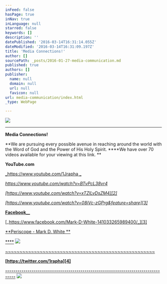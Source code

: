 ```yaml
---
inFeed: false
hasPage: true
inNav: true
inLanguage: null
starred: false
keywords: []
description: ''
datePublished: '2016-03-14T16:31:14.055Z'
dateModified: '2016-03-14T16:31:09.197Z'
title: 'Media Connections!'
author: []
sourcePath: _posts/2016-01-27-media-communication.md
published: true
authors: []
publisher:
  name: null
  domain: null
  url: null
  favicon: null
url: media-communication/index.html
_type: WebPage

---
```

![](https://s3-us-west-2.amazonaws.com/the-grid-img/p/24dddf645ffc7c8b29cbde8d7835df94a89008ac.jpg)

****

**Media Connections!**

**We are pursuing every possible avenue in reaching around the world with the Word of God and the Power of His Holy Spirit. ****We have over 70 videos available for your viewing at this link. **

**YouTube.com**

[_https://www.youtube.com/1Jrapha _][0]

_[https://www.youtube.com/watch?v=BTvPcL38vr4 ][1]_

_[https://www.youtube.com/watch?v=xTZlLvDsZM4][2]_

_[https://www.youtube.com/watch?v=08iVc-zGPrg&feature=share][3]_

[**Facebook**__][3]

[_https://www.facebook.com/Mark-D-White-141033265989400/_][3]

[**Periscope - Mark D. White   **][4]

[****][4]
![](https://s3-us-west-2.amazonaws.com/the-grid-img/p/8ab93360d5b8a287df112cbd4c740ce9cea1721a.jpg)

[~~~~~~~~~~~~~~~~~~~~~~~~~~~~~~~~~~~~~~~~~~~~~~~~~~~~][4]

[][4]

[][3]

[][3]

[][3]

[][2]

**[https://twitter.com/1rapha][4]**

**[---------------------------------------------------------------------------------][4]**
![](https://s3-us-west-2.amazonaws.com/the-grid-img/p/7e16616c880e86a67da8b9f905f8f9bb91e4c461.png)

[0]: https://www.youtube.com/1Jrapha
[1]: https://www.youtube.com/watch?v=BTvPcL38vr4
[2]: https://www.youtube.com/watch?v=xTZlLvDsZM4
[3]: https://www.youtube.com/watch?v=08iVc-zGPrg&feature=share
[4]: https://twitter.com/1rapha